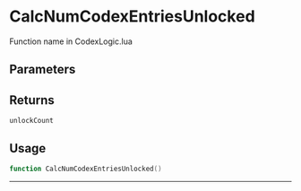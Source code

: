 # CalcNumCodexEntriesUnlocked
Function name in CodexLogic.lua
## Parameters

## Returns
`unlockCount`
## Usage
```lua
function CalcNumCodexEntriesUnlocked()
```
---
